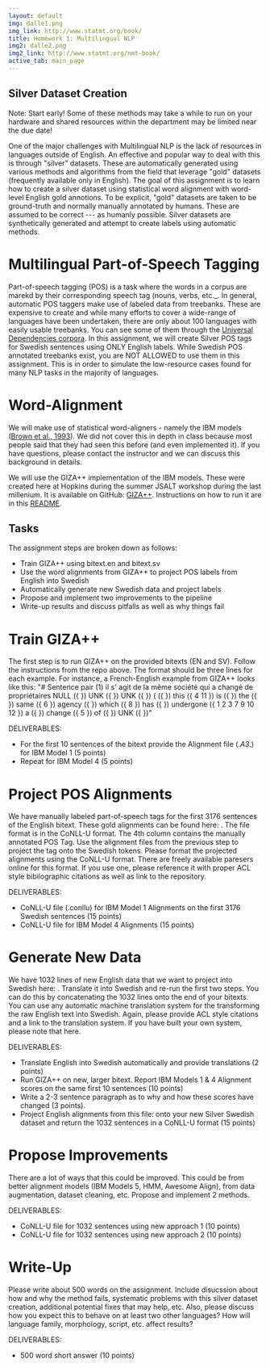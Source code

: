 ```yaml
---
layout: default
img: dalle1.png
img_link: http://www.statmt.org/book/
title: Homework 1: Multilingual NLP
img2: dalle2.png
img2_link: http://www.statmt.org/nmt-book/
active_tab: main_page
---
```


Silver Dataset Creation
-----------------------

Note: Start early! Some of these methods may take a while to run on your hardware and shared resources within the department
may be limited near the due date!

One of the major challenges with Multilingual NLP is the lack of resources in languages outside of English. An effective and popular way to deal with this is through "silver" datasets. These are automatically generated using various methods and algorithms from the field that leverage "gold" datasets (frequently available only in English). The goal of this assignment is to learn how to create a silver dataset using statistical word alignment with word-level English gold annotions. To be explicit, "gold" datasets are taken to be ground-truth and normally manually annotated by humans. These are assumed to be correct --- as humanly possible. Silver datasets are synthetically generated and attempt to create labels using automatic methods.

Multilingual Part-of-Speech Tagging
===================================

Part-of-speech tagging (POS) is a task where the words in a corpus are marekd by their corresponding speech tag (nouns, verbs, etc._.
In general, automatic POS taggers make use of labeled data from treebanks. These are expensive to create and while many efforts
to cover a wide-range of languages have been undertaken, there are only about 100 languages with easily usable treebanks.
You can see some of them through the [Universal Dependencies corpora](https://universaldependencies.org/).
In this assignment, we will create Silver POS tags for Swedish sentences using ONLY English labels. While Swedish POS annotated
treebanks exist, you are NOT ALLOWED to use them in this assignment. This is in order to simulate the low-resource cases
found for many NLP tasks in the majority of languages.

Word-Alignment
==============

We will make use of statistical word-aligners - namely the IBM models ([Brown et al., 1993](https://aclanthology.org/J93-2003.pdf)).
We did not cover this in depth in class because most people said that they had seen this before (and even implemented it).
If you have questions, please contact the instructor and we can discuss this background in details.

We will use the GIZA++ implementation of the IBM models. These were created here at Hopkins during the summer JSALT workshop
during the last millenium. It is available on GitHub: [GIZA++](https://github.com/moses-smt/giza-pp). Instructions on how to run
it are in this [README](https://github.com/moses-smt/giza-pp/blob/master/GIZA%2B%2B-v2/README).

Tasks
-----

The assignment steps are broken down as follows:
* Train GIZA++ using bitext.en and bitext.sv
* Use the word alignments from GIZA++ to project POS labels from English into Swedish
* Automatically generate new Swedish data and project labels
* Propose and implement two improvements to the pipeline
* Write-up results and discuss pitfalls as well as why things fail

Train GIZA++
============

The first step is to run GIZA++ on the provided bitexts (EN and SV). Follow the instructions from the repo above.
The format should be three lines for each example. For instance, a French-English example from GIZA++ looks like this:
"# Sentence pair (1)
il s' agit de la même société qui a changé de propriétaires
NULL ({ }) UNK ({ }) UNK ({ }) ( ({ }) this ({ 4 11 }) is ({ }) the ({ }) same ({ 6 }) agency ({ }) which ({ 8 }) has ({ }) undergone ({ 1 2 3 7 9 10 12 }) a ({ }) change ({ 5 }) of ({ }) UNK ({ })"

DELIVERABLES:
* For the first 10 sentences of the bitext provide the Alignment file (*.A3.*) for IBM Model 1 (5 points)
* Repeat for IBM Model 4 (5 points)


Project POS Alignments
======================

We have manually labeled part-of-speech tags for the first 3176 sentences of the English bitext.
These gold alignments can be found here: .
The file format is in the CoNLL-U format. The 4th column contains the manually
annotated POS Tag.
Use the alignment files from the previous step to project the tag onto the Swedish tokens.
Please format the projected alignments using the CoNLL-U format. There are freely available
paresers online for this format. If you use one, please reference it with proper ACL style
bibilographic citations as well as link to the repository.

DELIVERABLES:
* CoNLL-U file (.conllu) for IBM Model 1 Alignments on the first 3176 Swedish sentences (15 points)
* CoNLL-U file for IBM Model 4 Alignments (15 points)

Generate New Data
=================

We have 1032 lines of new English data that we want to project into Swedish here: .
Translate it into Swedish and re-run the first two steps. You can do this by
concatenating the 1032 lines onto the end of your bitexts. You can use any automatic
machine translation system for the transforming the raw English text into Swedish.
Again, please provide ACL style citations and a link to the translation system. If you
have built your own system, please note that here.

DELIVERABLES: 
* Translate English into Swedish automatically and provide translations (2 points)
* Run GIZA++ on new, larger bitext. Report IBM Models 1 & 4 Alignment scores on the same first 10 sentences (10 points)
* Write a 2-3 sentence paragraph as to why and how these scores have changed (3 points).
* Project English alignments from this file: onto your new Silver Swedish dataset and return the 1032 sentences in a CoNLL-U format (15 points)

Propose Improvements
====================

There are a lot of ways that this could be improved. This could be from better alignment models (IBM Models 5, HMM, Awesome Align), 
from data augmentation, dataset cleaning, etc. Propose and implement 2 methods.

DELIVERABLES:
* CoNLL-U file for 1032 sentences using new approach 1 (10 points)
* CoNLL-U file for 1032 sentences using new approach 2 (10 points)

Write-Up
========

Please write about 500 words on the assignment. Include disucssion about how and why the method fails,
systematic problems with this silver dataset creation, additional potential fixes that may help, etc.
Also, please discuss how you expect this to behave on at least two other languages? How will language
family, morphology, script, etc. affect results?

DELIVERABLES:
* 500 word short answer (10 points)

